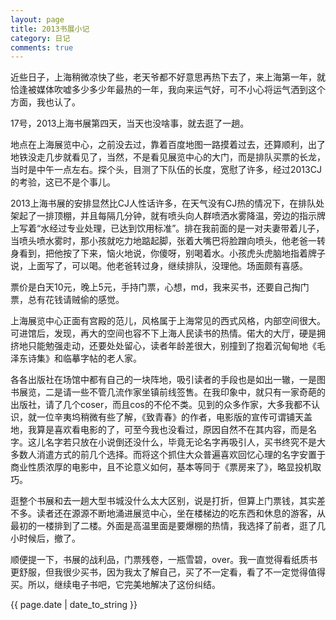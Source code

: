 ```yaml
---
layout: page
title: 2013书展小记
category: 日记
comments: true
---
```

 

近些日子，上海稍微凉快了些，老天爷都不好意思再热下去了，来上海第一年，就恰逢被媒体吹嘘多少多少年最热的一年，我向来运气好，可不小心将运气洒到这个方面，我也认了。


17号，2013上海书展第四天，当天也没啥事，就去逛了一趟。


地点在上海展览中心，之前没去过，靠着百度地图一路摸着过去，还算顺利，出了地铁没走几步就看见了，当然，不是看见展览中心的大门，而是排队买票的长龙，当时是中午一点左右。探个头，目测了下队伍的长度，宽慰了许多，经过2013CJ的考验，这已不是个事儿。


2013上海书展的安排显然比CJ人性话许多，在天气没有CJ热的情况下，在排队处架起了一排顶棚，并且每隔几分钟，就有喷头向人群喷洒水雾降温，旁边的指示牌上写着“水经过专业处理，已达到饮用标准”。排在我前面的是一对夫妻带着儿子，当喷头喷水雾时，那小孩就吃力地踮起脚，张着大嘴巴将脸蹭向喷头，他老爸一转身看到，把他按了下来，恼火地说，你傻呀，别喝着水。小孩虎头虎脑地指着牌子说，上面写了，可以喝。他老爸转过身，继续排队，没理他。场面颇有喜感。


票价是白天10元，晚上5元，手持门票，心想，md，我来买书，还要自己掏门票，总有花钱请贼偷的感觉。


上海展览中心正面有宫殿的范儿，风格属于上海常见的西式风格，内部空间很大。可进馆后，发现，再大的空间也容不下上海人民读书的热情。偌大的大厅，硬是拥挤地只能勉强走动，还要处处留心，读者年龄差很大，别撞到了抱着沉甸甸地《毛泽东诗集》和临摹字帖的老人家。


各各出版社在场馆中都有自己的一块阵地，吸引读者的手段也是如出一辙，一是图书展览，二是请一些不管几流作家坐镇前线签售。在我印象中，就只有一家奇葩的出版社，请了几个coser，而且cos的不伦不类。见到的众多作家，大多我都不认识，就一位辛夷坞稍微有些了解，《致青春》的作者，电影版的宣传可谓铺天盖地，我算是喜欢看电影的了，可至今我也没看过，原因自然不在其内容，而是名字。这儿名字若只放在小说倒还没什么，毕竟无论名字再吸引人，买书终究不是大多数人消遣方式的前几个选择。而将这个抓住大众普遍喜欢回忆心理的名字安置于商业性质浓厚的电影中，且不论意义如何，基本等同于《票房来了》，略显投机取巧。


逛整个书展和去一趟大型书城没什么太大区别，说是打折，但算上门票钱，其实差不多。读者还在源源不断地涌进展览中心，坐在楼梯边的吃东西和休息的游客，从最初的一楼排到了二楼。外面是高温里面是要爆棚的热情，我选择了前者，逛了几小时候后，撤了。


顺便提一下，书展的战利品，门票残卷，一瓶雪碧，over。我一直觉得看纸质书更舒服，但我很少买书，因为我太了解自己，买了不一定看，看了不一定觉得值得买。所以，继续电子书吧，它完美地解决了这份纠结。



{{ page.date | date_to_string }}
